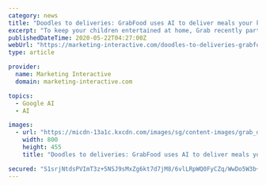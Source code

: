 ```yaml
---
category: news
title: "Doodles to deliveries: GrabFood uses AI to deliver meals your kids drew up"
excerpt: "To keep your children entertained at home, Grab recently partnered with Google to launch Grab Delivery Doodles, which uses Google's AI, TensorFlow, to turn any child's doodles of their favourite ..."
publishedDateTime: 2020-05-22T04:27:00Z
webUrl: "https://marketing-interactive.com/doodles-to-deliveries-grabfood-uses-ai-to-deliver-meals-your-kids-drew-up"
type: article

provider:
  name: Marketing Interactive
  domain: marketing-interactive.com

topics:
  - Google AI
  - AI

images:
  - url: "https://micdn-13a1c.kxcdn.com/images/sg/content-images/grab_delivery_doodles_google.jpg"
    width: 800
    height: 455
    title: "Doodles to deliveries: GrabFood uses AI to deliver meals your kids drew up"

secured: "S1srjNtdsPVImT3z+5NSJ9sMxZg6kt7d7jM8/6vlLRpWQ0FyCZq/WwDo5W3b+xhxqYRrxamzG0Edey38G2/eXXlEIYOt4PPw9PPMFYVgXYH7+rv1wKFDvrBW9vOZ3J7mxdtprImfwdSpcOcbS2gu40wlzc1Cy1hT17TfSBQ7e1CBuS5plGNAdDdxDVJg9v9MSF/dBTRSTJmvpsqx7lH00ogQy13NB5OHtT5GG9lH4y2U7Y8yzWNFGkAUM14luRq377mT0DFtDZbYL0U3/nY2QVy44QwGLQwk6eo9/dUU/+b6RFQ5jfmCJGLQdxzMZIdF;nGJQWT4rdJewmBC32SDJ0A=="
---
```


